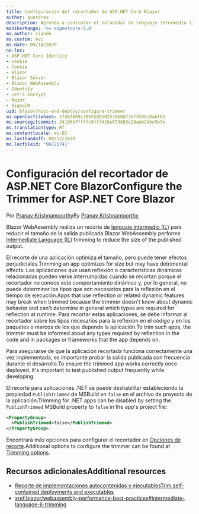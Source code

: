 ```yaml
---
title: Configuración del recortador de ASP.NET Core Blazor
author: guardrex
description: Aprenda a controlar el enlazador de lenguaje intermedio (IL) (recortador) al compilar una aplicación Blazor.
monikerRange: '>= aspnetcore-5.0'
ms.author: riande
ms.custom: mvc
ms.date: 09/14/2020
no-loc:
- ASP.NET Core Identity
- cookie
- Cookie
- Blazor
- Blazor Server
- Blazor WebAssembly
- Identity
- Let's Encrypt
- Razor
- SignalR
uid: blazor/host-and-deploy/configure-trimmer
ms.openlocfilehash: 57d8f069c79b558020253968d736f350bc8a6f03
ms.sourcegitcommit: 24106b7ffffc9fff410a679863e28aeb2bbe5b7e
ms.translationtype: HT
ms.contentlocale: es-ES
ms.lasthandoff: 09/17/2020
ms.locfileid: "90721741"
---
```

# <a name="configure-the-trimmer-for-aspnet-core-no-locblazor"></a><span data-ttu-id="1c052-103">Configuración del recortador de ASP.NET Core Blazor</span><span class="sxs-lookup"><span data-stu-id="1c052-103">Configure the Trimmer for ASP.NET Core Blazor</span></span>

<span data-ttu-id="1c052-104">Por [Pranav Krishnamoorthy](https://github.com/pranavkm)</span><span class="sxs-lookup"><span data-stu-id="1c052-104">By [Pranav Krishnamoorthy](https://github.com/pranavkm)</span></span>

<span data-ttu-id="1c052-105">Blazor WebAssembly realiza un recorte de [lenguaje intermedio (IL)](/dotnet/standard/managed-code#intermediate-language--execution) para reducir el tamaño de la salida publicada.</span><span class="sxs-lookup"><span data-stu-id="1c052-105">Blazor WebAssembly performs [Intermediate Language (IL)](/dotnet/standard/managed-code#intermediate-language--execution) trimming to reduce the size of the published output.</span></span>

<span data-ttu-id="1c052-106">El recorte de una aplicación optimiza el tamaño, pero puede tener efectos perjudiciales.</span><span class="sxs-lookup"><span data-stu-id="1c052-106">Trimming an app optimizes for size but may have detrimental effects.</span></span> <span data-ttu-id="1c052-107">Las aplicaciones que usan reflexión o características dinámicas relacionadas pueden verse interrumpidas cuando se recortan porque el recortador no conoce este comportamiento dinámico y, por lo general, no puede determinar los tipos que son necesarios para la reflexión en el tiempo de ejecución.</span><span class="sxs-lookup"><span data-stu-id="1c052-107">Apps that use reflection or related dynamic features may break when trimmed because the trimmer doesn't know about dynamic behavior and can't determine in general which types are required for reflection at runtime.</span></span> <span data-ttu-id="1c052-108">Para recortar estas aplicaciones, se debe informar al recortador sobre los tipos necesarios para la reflexión en el código y en los paquetes o marcos de los que depende la aplicación.</span><span class="sxs-lookup"><span data-stu-id="1c052-108">To trim such apps, the trimmer must be informed about any types required by reflection in the code and in packages or frameworks that the app depends on.</span></span>

<span data-ttu-id="1c052-109">Para asegurarse de que la aplicación recortada funciona correctamente una vez implementada, es importante probar la salida publicada con frecuencia durante el desarrollo.</span><span class="sxs-lookup"><span data-stu-id="1c052-109">To ensure the trimmed app works correctly once deployed, it's important to test published output frequently while developing.</span></span>

<span data-ttu-id="1c052-110">El recorte para aplicaciones .NET se puede deshabilitar estableciendo la propiedad `PublishTrimmed` de MSBuild en `false` en el archivo de proyecto de la aplicación:</span><span class="sxs-lookup"><span data-stu-id="1c052-110">Trimming for .NET apps can be disabled by setting the `PublishTrimmed` MSBuild property to `false` in the app's project file:</span></span>

```xml
<PropertyGroup>
  <PublishTrimmed>false</PublishTrimmed>
</PropertyGroup>
```
<span data-ttu-id="1c052-111">Encontrará más opciones para configurar el recortador en [Opciones de recorte](/dotnet/core/deploying/trimming-options).</span><span class="sxs-lookup"><span data-stu-id="1c052-111">Additional options to configure the trimmer can be found at [Trimming options](/dotnet/core/deploying/trimming-options).</span></span>

## <a name="additional-resources"></a><span data-ttu-id="1c052-112">Recursos adicionales</span><span class="sxs-lookup"><span data-stu-id="1c052-112">Additional resources</span></span>

* [<span data-ttu-id="1c052-113">Recorte de implementaciones autocontenidas y ejecutables</span><span class="sxs-lookup"><span data-stu-id="1c052-113">Trim self-contained deployments and executables</span></span>](/dotnet/core/deploying/trim-self-contained)
* <xref:blazor/webassembly-performance-best-practices#intermediate-language-il-trimming>
